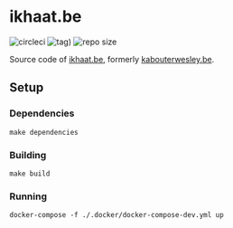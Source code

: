 # ikhaat.be

![circleci](https://circleci.com/gh/wouterds/ikhaat.be.svg?style=shield)
![tag)](https://img.shields.io/github/tag/wouterds/ikhaat.be.svg)
![repo size](https://img.shields.io/github/repo-size/wouterds/ikhaat.be.svg)

Source code of [ikhaat.be](https://ikhaat.be), formerly [kabouterwesley.be](https://kabouterwesley.be).

## Setup

### Dependencies

```shell
make dependencies
```

### Building

```shell
make build
```

### Running

```shell
docker-compose -f ./.docker/docker-compose-dev.yml up
```
